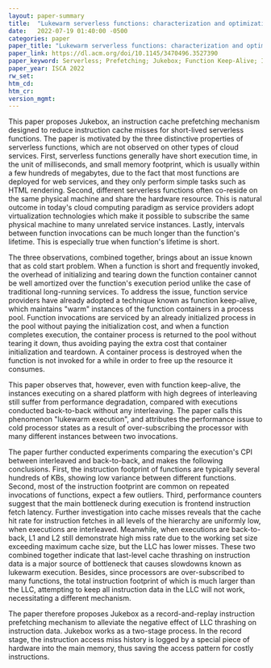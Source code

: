 ```yaml
---
layout: paper-summary
title:  "Lukewarm serverless functions: characterization and optimization"
date:   2022-07-19 01:40:00 -0500
categories: paper
paper_title: "Lukewarm serverless functions: characterization and optimization"
paper_link: https://dl.acm.org/doi/10.1145/3470496.3527390
paper_keyword: Serverless; Prefetching; Jukebox; Function Keep-Alive; Instruction Cache
paper_year: ISCA 2022
rw_set:
htm_cd:
htm_cr:
version_mgmt:
---
```


This paper proposes Jukebox, an instruction cache prefetching mechanism designed to reduce instruction
cache misses for short-lived serverless functions. 
The paper is motivated by the three distinctive properties of serverless functions, which are not observed on
other types of cloud services.
First, serverless functions generally have short execution time, in the unit of milliseconds, and small
memory footprint, which is usually within a few hundreds of megabytes, due to the fact that most functions are
deployed for web services, and they only perform simple tasks such as HTML rendering.
Second, different serverless functions often co-reside on the same physical machine and share the hardware
resource. This is natural outcome in today's cloud computing paradigm as service providers adopt virtualization
technologies which make it possible to subscribe the same physical machine to many unrelated service instances.
Lastly, intervals between function invocations can be much longer than the function's lifetime.
This is especially true when function's lifetime is short.

The three observations, combined together, brings about an issue known that as cold start problem. When a function
is short and frequently invoked, the overhead of initializing and tearing down the function container 
cannot be well amortized over the function's execution period unlike the case of traditional long-running services.
To address the issue, function service providers have already adopted a technique known as function keep-alive,
which maintains "warm" instances of the function containers in a process pool. 
Function invocations are serviced by an already initialized process in the pool without paying the initialization cost,
and when a function completes execution, the container process is returned to the pool without tearing it down, thus
avoiding paying the extra cost that container initialization and teardown.
A container process is destroyed when the function is not invoked for a while in order to free up the resource 
it consumes.

This paper observes that, however, even with function keep-alive, the instances executing on a shared 
platform with high degrees of interleaving still suffer from performance degradation, compared with executions
conducted back-to-back without any interleaving. 
The paper calls this phenomenon "lukewarm execution", and attributes the performance issue to cold processor
states as a result of over-subscribing the processor with many different instances between two invocations. 

The paper further conducted experiments comparing the execution's CPI between interleaved and back-to-back,
and makes the following conclusions.
First, the instruction footprint of functions are typically several hundreds of KBs, showing low variance
between different functions. 
Second, most of the instruction footprint are common on repeated invocations of functions, expect a few outliers.
Third, performance counters suggest that the main bottleneck during execution is frontend instruction fetch latency.
Further investigation into cache misses reveals that the cache hit rate for instruction fetches in all levels of the 
hierarchy are uniformly low, when executions are interleaved.
Meanwhile, when executions are back-to-back, L1 and L2 still demonstrate high miss rate due to the working set
size exceeding maximum cache size, but the LLC has lower misses.
These two combined together indicate that last-level cache thrashing on instruction data is a major source of 
bottleneck that causes slowdowns known as lukewarm execution.
Besides, since processors are over-subscribed to many functions, the total instruction footprint of which 
is much larger than the LLC, attempting to keep all instruction data in the LLC will not work, necessitating 
a different mechanism.

The paper therefore proposes Jukebox as a record-and-replay instruction prefetching mechanism 
to alleviate the negative effect of LLC thrashing on instruction data.
Jukebox works as a two-stage process. In the record stage, the instruction access miss history is logged
by a special piece of hardware into the main memory, thus saving the access pattern for costly instructions.


